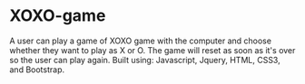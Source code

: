 # XOXO-game

A user can play a game of XOXO game with the computer and choose whether they want to play as X or O. The game will reset as soon as it's over so the user can play again. Built using: Javascript, Jquery, HTML, CSS3, and Bootstrap.




